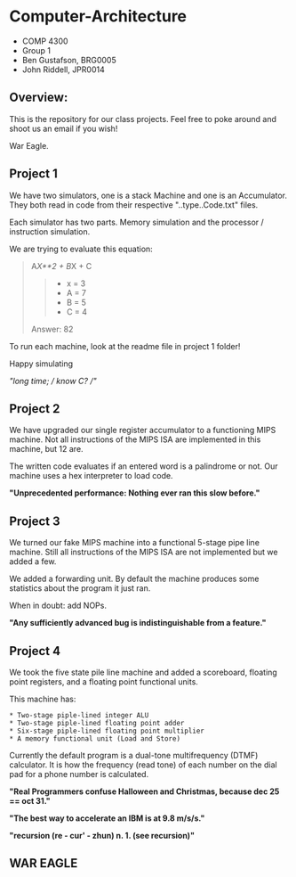 Computer-Architecture
=====================
- COMP 4300
- Group 1
- Ben Gustafson, BRG0005
- John Riddell, JPR0014

Overview:
-------------

This is the repository for our class projects. Feel free to poke around and shoot us an email if you wish!

War Eagle.

Project 1
-------------

We have two simulators, one is a stack Machine and one is an Accumulator.
They both read in code from their respective "..type..Code.txt" files.

Each simulator has two parts. Memory simulation and the processor / instruction simulation.

We are trying to evaluate this equation:

>A*X**2 + B*X + C
>> - x = 3
>> - A = 7
>> - B = 5
>> - C = 4
>
> Answer: 82

To run each machine, look at the readme file in project 1 folder!

Happy simulating

**"long time; /* know C? */"**

Project 2
-------------

We have upgraded our single register accumulator to a functioning MIPS machine. Not all instructions of the MIPS ISA are implemented in this machine, but 12 are.

The written code evaluates if an entered word is a palindrome or not. Our machine uses a hex interpreter to load code.

**"Unprecedented performance: Nothing ever ran this slow before."**

Project 3
-------------

We turned our fake MIPS machine into a functional 5-stage pipe line machine. Still all instructions of the MIPS ISA are not implemented but we added a few.

We added a forwarding unit. By default the machine produces some statistics about the program it just ran.

When in doubt: add NOPs.

**"Any sufficiently advanced bug is indistinguishable from a feature."**

Project 4
-------------

We took the five state pile line machine and added a scoreboard, floating point registers, and a floating point functional units.

This machine has:

    * Two-stage piple-lined integer ALU
    * Two-stage piple-lined floating point adder
    * Six-stage piple-lined floating point multiplier
    * A memory functional unit (Load and Store)

Currently the default program is a dual-tone multifrequency (DTMF) calculator. It is how the frequency (read tone) of each number on the dial pad for a phone number is calculated.

**"Real Programmers confuse Halloween and Christmas, because dec 25 == oct 31."**

**"The best way to accelerate an IBM is at 9.8 m/s/s."**

**"recursion (re - cur' - zhun) n. 1. (see recursion)"**


WAR EAGLE
----------
